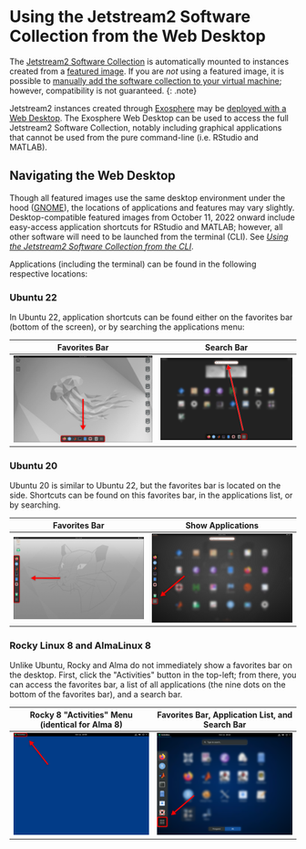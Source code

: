 # Using the Jetstream2 Software Collection from the Web Desktop

The [Jetstream2 Software Collection](software.md) is automatically mounted to instances created from a [featured image](featured.md). If you are *not* using a featured image, it is possible to [manually add the software collection to your virtual machine](../usingsoftware-cli/#manually-adding-the-software-collection-to-a-non-featured-virtual-machine); however, compatibility is not guaranteed.
{: .note}

Jetstream2 instances created through [Exosphere](../ui/exo/exo.md) may be [deployed with a Web Desktop](../../ui/exo/create_instance/#configure-instance). The Exosphere Web Desktop can be used to access the full Jetstream2 Software Collection, notably including graphical applications that cannot be used from the pure command-line (i.e. RStudio and MATLAB). 

## Navigating the Web Desktop

Though all featured images use the same desktop environment under the hood ([GNOME](https://www.gnome.org/)), the locations of applications and features may vary slightly. Desktop-compatible featured images from October 11, 2022 onward include easy-access application shortcuts for RStudio and MATLAB; however, all other software will need to be launched from the terminal (CLI). See *[Using the Jetstream2 Software Collection from the CLI](usingsoftware-cli.md)*.

Applications (including the terminal) can be found in the following respective locations:

### Ubuntu 22

In Ubuntu 22, application shortcuts can be found either on the favorites bar (bottom of the screen), or by searching the applications menu:

|           Favorites Bar                                                                              | Search Bar                                                                                           |
|------------------------------------------------------------------------------------------------------|------------------------------------------------------------------------------------------------------|
| ![A screenshot showing the location of the Ubuntu 22.04 favorites bar](../images/u22-desktop.png) | ![A screenshot highlighting the location of the Ubuntu 22.04 search bar](../images/u22-search.png)|

### Ubuntu 20

Ubuntu 20 is similar to Ubuntu 22, but the favorites bar is located on the side. Shortcuts can be found on this favorites bar, in the applications list, or by searching.

| Favorites Bar                                                                                        | Show Applications                                                                                                        |
|------------------------------------------------------------------------------------------------------|--------------------------------------------------------------------------------------------------------------------------|
| ![A screenshot showing the location of the Ubuntu 20.04 favorites bar](../images/u20-desktop.png) | ![A screenshot highlighting the location of the "Show Applications" button in Ubuntu 20](../images/u20-apps-menu.png) |

### Rocky Linux 8 and AlmaLinux 8

Unlike Ubuntu, Rocky and Alma do not immediately show a favorites bar on the desktop. First, click the "Activities" button in the top-left; from there, you can access the favorites bar, a list of all applications (the nine dots on the bottom of the favorites bar), and a search bar. 

| Rocky 8 "Activities" Menu (identical for Alma 8)                                                           | Favorites Bar, Application List, and Search Bar                                                                         |
|------------------------------------------------------------------------------------------------------------|-------------------------------------------------------------------------------------------------------------------------|
| ![A screenshot showing the location of the Rocky/Alma 8 "Activities" menu](../images/rocky-desktop.png) | ![A screenshot highlighting the location of the "Show Applications" button in Rocky 8](../images/rocky-apps-menu.png)|